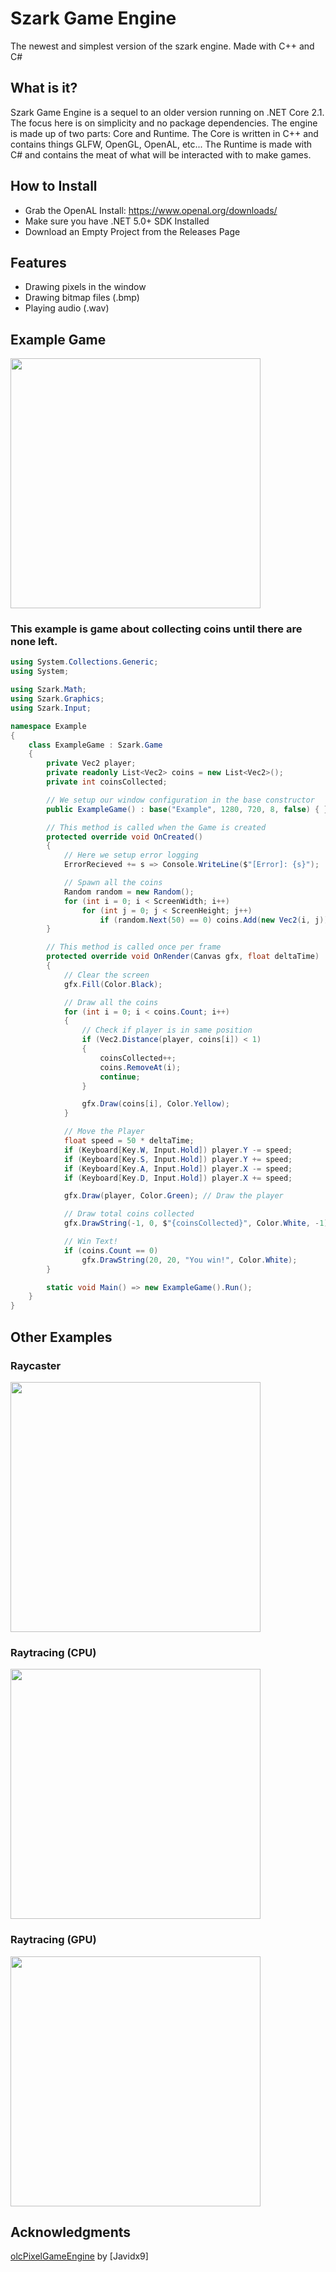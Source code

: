 # Szark Game Engine
The newest and simplest version of the szark engine. Made with C++ and C#

## What is it?
Szark Game Engine is a sequel to an older version running on .NET Core 2.1. 
The focus here is on simplicity and no package dependencies.
The engine is made up of two parts: Core and Runtime. 
The Core is written in C++ and contains things GLFW, OpenGL, OpenAL, etc...
The Runtime is made with C# and contains the meat of what will
be interacted with to make games.

## How to Install
- Grab the OpenAL Install: https://www.openal.org/downloads/
- Make sure you have .NET 5.0+ SDK Installed
- Download an Empty Project from the Releases Page

## Features
- Drawing pixels in the window
- Drawing bitmap files (.bmp)
- Playing audio (.wav)

## Example Game
<img src="https://i.imgur.com/v06ZBLK.png" width="400"></img>
### This example is game about collecting coins until there are none left.
```c#
using System.Collections.Generic;
using System;

using Szark.Math;
using Szark.Graphics;
using Szark.Input;

namespace Example
{
    class ExampleGame : Szark.Game
    {
        private Vec2 player;
        private readonly List<Vec2> coins = new List<Vec2>();
        private int coinsCollected;

        // We setup our window configuration in the base constructor
        public ExampleGame() : base("Example", 1280, 720, 8, false) { }

        // This method is called when the Game is created
        protected override void OnCreated()
        {
            // Here we setup error logging
            ErrorRecieved += s => Console.WriteLine($"[Error]: {s}");

            // Spawn all the coins
            Random random = new Random();
            for (int i = 0; i < ScreenWidth; i++)
                for (int j = 0; j < ScreenHeight; j++)
                    if (random.Next(50) == 0) coins.Add(new Vec2(i, j));
        }

        // This method is called once per frame
        protected override void OnRender(Canvas gfx, float deltaTime)
        {
            // Clear the screen
            gfx.Fill(Color.Black);

            // Draw all the coins
            for (int i = 0; i < coins.Count; i++)
            {
                // Check if player is in same position
                if (Vec2.Distance(player, coins[i]) < 1)
                {
                    coinsCollected++;
                    coins.RemoveAt(i);
                    continue;
                }

                gfx.Draw(coins[i], Color.Yellow);
            }

            // Move the Player
            float speed = 50 * deltaTime;
            if (Keyboard[Key.W, Input.Hold]) player.Y -= speed;
            if (Keyboard[Key.S, Input.Hold]) player.Y += speed;
            if (Keyboard[Key.A, Input.Hold]) player.X -= speed;
            if (Keyboard[Key.D, Input.Hold]) player.X += speed;

            gfx.Draw(player, Color.Green); // Draw the player

            // Draw total coins collected
            gfx.DrawString(-1, 0, $"{coinsCollected}", Color.White, -1);

            // Win Text!
            if (coins.Count == 0)
                gfx.DrawString(20, 20, "You win!", Color.White);
        }

        static void Main() => new ExampleGame().Run();
    }
}
```

## Other Examples
### Raycaster
<img src="https://i.imgur.com/SPTGHfe.gif" width="400"></img>
### Raytracing (CPU)
<img src="https://i.imgur.com/g03ZFz5.png" width="400"></img>
### Raytracing (GPU)
<img src="https://i.imgur.com/8JcMVde.png" width="400"></img>

## Acknowledgments
[olcPixelGameEngine](https://github.com/OneLoneCoder/olcPixelGameEngine) by [Javidx9]
